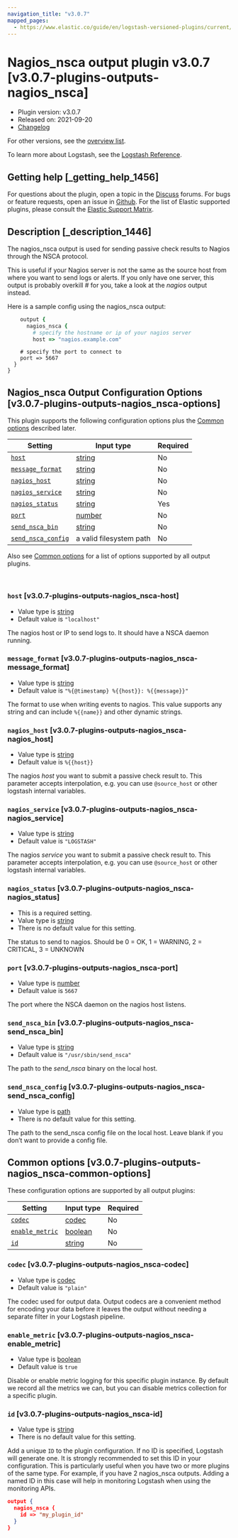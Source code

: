```yaml
---
navigation_title: "v3.0.7"
mapped_pages:
  - https://www.elastic.co/guide/en/logstash-versioned-plugins/current/v3.0.7-plugins-outputs-nagios_nsca.html
---
```


# Nagios_nsca output plugin v3.0.7 [v3.0.7-plugins-outputs-nagios_nsca]


* Plugin version: v3.0.7
* Released on: 2021-09-20
* [Changelog](https://github.com/logstash-plugins/logstash-output-nagios_nsca/blob/v3.0.7/CHANGELOG.md)

For other versions, see the [overview list](output-nagios_nsca-index.md).

To learn more about Logstash, see the [Logstash Reference](logstash://reference/index.md).

## Getting help [_getting_help_1456]

For questions about the plugin, open a topic in the [Discuss](http://discuss.elastic.co) forums. For bugs or feature requests, open an issue in [Github](https://github.com/logstash-plugins/logstash-output-nagios_nsca). For the list of Elastic supported plugins, please consult the [Elastic Support Matrix](https://www.elastic.co/support/matrix#matrix_logstash_plugins).


## Description [_description_1446]

The nagios_nsca output is used for sending passive check results to Nagios through the NSCA protocol.

This is useful if your Nagios server is not the same as the source host from where you want to send logs or alerts. If you only have one server, this output is probably overkill # for you, take a look at the *nagios* output instead.

Here is a sample config using the nagios_nsca output:

```ruby
    output {
      nagios_nsca {
        # specify the hostname or ip of your nagios server
        host => "nagios.example.com"
```

```
    # specify the port to connect to
    port => 5667
  }
}
```

## Nagios_nsca Output Configuration Options [v3.0.7-plugins-outputs-nagios_nsca-options]

This plugin supports the following configuration options plus the [Common options](v3-0-7-plugins-outputs-nagios_nsca.md#v3.0.7-plugins-outputs-nagios_nsca-common-options) described later.

| Setting | Input type | Required |
| --- | --- | --- |
| [`host`](v3-0-7-plugins-outputs-nagios_nsca.md#v3.0.7-plugins-outputs-nagios_nsca-host) | [string](logstash://reference/configuration-file-structure.md#string) | No |
| [`message_format`](v3-0-7-plugins-outputs-nagios_nsca.md#v3.0.7-plugins-outputs-nagios_nsca-message_format) | [string](logstash://reference/configuration-file-structure.md#string) | No |
| [`nagios_host`](v3-0-7-plugins-outputs-nagios_nsca.md#v3.0.7-plugins-outputs-nagios_nsca-nagios_host) | [string](logstash://reference/configuration-file-structure.md#string) | No |
| [`nagios_service`](v3-0-7-plugins-outputs-nagios_nsca.md#v3.0.7-plugins-outputs-nagios_nsca-nagios_service) | [string](logstash://reference/configuration-file-structure.md#string) | No |
| [`nagios_status`](v3-0-7-plugins-outputs-nagios_nsca.md#v3.0.7-plugins-outputs-nagios_nsca-nagios_status) | [string](logstash://reference/configuration-file-structure.md#string) | Yes |
| [`port`](v3-0-7-plugins-outputs-nagios_nsca.md#v3.0.7-plugins-outputs-nagios_nsca-port) | [number](logstash://reference/configuration-file-structure.md#number) | No |
| [`send_nsca_bin`](v3-0-7-plugins-outputs-nagios_nsca.md#v3.0.7-plugins-outputs-nagios_nsca-send_nsca_bin) | [string](logstash://reference/configuration-file-structure.md#string) | No |
| [`send_nsca_config`](v3-0-7-plugins-outputs-nagios_nsca.md#v3.0.7-plugins-outputs-nagios_nsca-send_nsca_config) | a valid filesystem path | No |

Also see [Common options](v3-0-7-plugins-outputs-nagios_nsca.md#v3.0.7-plugins-outputs-nagios_nsca-common-options) for a list of options supported by all output plugins.

 

### `host` [v3.0.7-plugins-outputs-nagios_nsca-host]

* Value type is [string](logstash://reference/configuration-file-structure.md#string)
* Default value is `"localhost"`

The nagios host or IP to send logs to. It should have a NSCA daemon running.


### `message_format` [v3.0.7-plugins-outputs-nagios_nsca-message_format]

* Value type is [string](logstash://reference/configuration-file-structure.md#string)
* Default value is `"%{@timestamp} %{{host}}: %{{message}}"`

The format to use when writing events to nagios. This value supports any string and can include `%{{name}}` and other dynamic strings.


### `nagios_host` [v3.0.7-plugins-outputs-nagios_nsca-nagios_host]

* Value type is [string](logstash://reference/configuration-file-structure.md#string)
* Default value is `%{{host}}`

The nagios *host* you want to submit a passive check result to. This parameter accepts interpolation, e.g. you can use `@source_host` or other logstash internal variables.


### `nagios_service` [v3.0.7-plugins-outputs-nagios_nsca-nagios_service]

* Value type is [string](logstash://reference/configuration-file-structure.md#string)
* Default value is `"LOGSTASH"`

The nagios *service* you want to submit a passive check result to. This parameter accepts interpolation, e.g. you can use `@source_host` or other logstash internal variables.


### `nagios_status` [v3.0.7-plugins-outputs-nagios_nsca-nagios_status]

* This is a required setting.
* Value type is [string](logstash://reference/configuration-file-structure.md#string)
* There is no default value for this setting.

The status to send to nagios. Should be 0 = OK, 1 = WARNING, 2 = CRITICAL, 3 = UNKNOWN


### `port` [v3.0.7-plugins-outputs-nagios_nsca-port]

* Value type is [number](logstash://reference/configuration-file-structure.md#number)
* Default value is `5667`

The port where the NSCA daemon on the nagios host listens.


### `send_nsca_bin` [v3.0.7-plugins-outputs-nagios_nsca-send_nsca_bin]

* Value type is [string](logstash://reference/configuration-file-structure.md#string)
* Default value is `"/usr/sbin/send_nsca"`

The path to the *send_nsca* binary on the local host.


### `send_nsca_config` [v3.0.7-plugins-outputs-nagios_nsca-send_nsca_config]

* Value type is [path](logstash://reference/configuration-file-structure.md#path)
* There is no default value for this setting.

The path to the send_nsca config file on the local host. Leave blank if you don’t want to provide a config file.



## Common options [v3.0.7-plugins-outputs-nagios_nsca-common-options]

These configuration options are supported by all output plugins:

| Setting | Input type | Required |
| --- | --- | --- |
| [`codec`](v3-0-7-plugins-outputs-nagios_nsca.md#v3.0.7-plugins-outputs-nagios_nsca-codec) | [codec](logstash://reference/configuration-file-structure.md#codec) | No |
| [`enable_metric`](v3-0-7-plugins-outputs-nagios_nsca.md#v3.0.7-plugins-outputs-nagios_nsca-enable_metric) | [boolean](logstash://reference/configuration-file-structure.md#boolean) | No |
| [`id`](v3-0-7-plugins-outputs-nagios_nsca.md#v3.0.7-plugins-outputs-nagios_nsca-id) | [string](logstash://reference/configuration-file-structure.md#string) | No |

### `codec` [v3.0.7-plugins-outputs-nagios_nsca-codec]

* Value type is [codec](logstash://reference/configuration-file-structure.md#codec)
* Default value is `"plain"`

The codec used for output data. Output codecs are a convenient method for encoding your data before it leaves the output without needing a separate filter in your Logstash pipeline.


### `enable_metric` [v3.0.7-plugins-outputs-nagios_nsca-enable_metric]

* Value type is [boolean](logstash://reference/configuration-file-structure.md#boolean)
* Default value is `true`

Disable or enable metric logging for this specific plugin instance. By default we record all the metrics we can, but you can disable metrics collection for a specific plugin.


### `id` [v3.0.7-plugins-outputs-nagios_nsca-id]

* Value type is [string](logstash://reference/configuration-file-structure.md#string)
* There is no default value for this setting.

Add a unique `ID` to the plugin configuration. If no ID is specified, Logstash will generate one. It is strongly recommended to set this ID in your configuration. This is particularly useful when you have two or more plugins of the same type. For example, if you have 2 nagios_nsca outputs. Adding a named ID in this case will help in monitoring Logstash when using the monitoring APIs.

```json
output {
  nagios_nsca {
    id => "my_plugin_id"
  }
}
```



